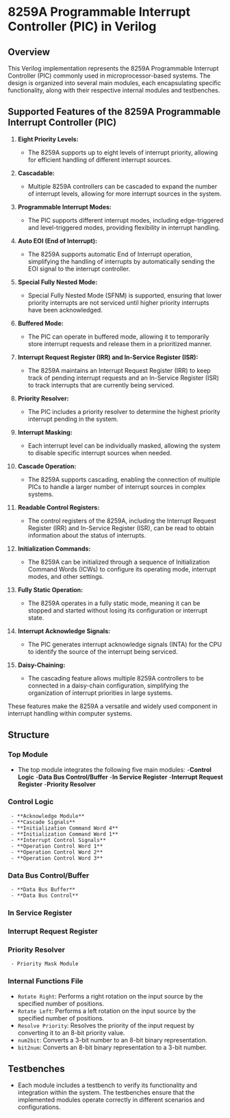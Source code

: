 # 8259A Programmable Interrupt Controller (PIC) in Verilog

## Overview

This Verilog implementation represents the 8259A Programmable Interrupt Controller (PIC) commonly used in microprocessor-based systems. The design is organized into several main modules, each encapsulating specific functionality, along with their respective internal modules and testbenches.


## Supported Features of the 8259A Programmable Interrupt Controller (PIC)

1. **Eight Priority Levels:**
   - The 8259A supports up to eight levels of interrupt priority, allowing for efficient handling of different interrupt sources.

2. **Cascadable:**
   - Multiple 8259A controllers can be cascaded to expand the number of interrupt levels, allowing for more interrupt sources in the system.

3. **Programmable Interrupt Modes:**
   - The PIC supports different interrupt modes, including edge-triggered and level-triggered modes, providing flexibility in interrupt handling.

4. **Auto EOI (End of Interrupt):**
   - The 8259A supports automatic End of Interrupt operation, simplifying the handling of interrupts by automatically sending the EOI signal to the interrupt controller.

5. **Special Fully Nested Mode:**
   - Special Fully Nested Mode (SFNM) is supported, ensuring that lower priority interrupts are not serviced until higher priority interrupts have been acknowledged.

6. **Buffered Mode:**
   - The PIC can operate in buffered mode, allowing it to temporarily store interrupt requests and release them in a prioritized manner.

7. **Interrupt Request Register (IRR) and In-Service Register (ISR):**
   - The 8259A maintains an Interrupt Request Register (IRR) to keep track of pending interrupt requests and an In-Service Register (ISR) to track interrupts that are currently being serviced.

8. **Priority Resolver:**
   - The PIC includes a priority resolver to determine the highest priority interrupt pending in the system.

9. **Interrupt Masking:**
   - Each interrupt level can be individually masked, allowing the system to disable specific interrupt sources when needed.

10. **Cascade Operation:**
    - The 8259A supports cascading, enabling the connection of multiple PICs to handle a larger number of interrupt sources in complex systems.

11. **Readable Control Registers:**
    - The control registers of the 8259A, including the Interrupt Request Register (IRR) and In-Service Register (ISR), can be read to obtain information about the status of interrupts.

12. **Initialization Commands:**
    - The 8259A can be initialized through a sequence of Initialization Command Words (ICWs) to configure its operating mode, interrupt modes, and other settings.

13. **Fully Static Operation:**
    - The 8259A operates in a fully static mode, meaning it can be stopped and started without losing its configuration or interrupt state.

14. **Interrupt Acknowledge Signals:**
    - The PIC generates interrupt acknowledge signals (INTA) for the CPU to identify the source of the interrupt being serviced.

15. **Daisy-Chaining:**
    - The cascading feature allows multiple 8259A controllers to be connected in a daisy-chain configuration, simplifying the organization of interrupt priorities in large systems.

These features make the 8259A a versatile and widely used component in interrupt handling within computer systems.

## Structure

### **Top Module**
   - The top module integrates the following five main modules:
     -**Control Logic**
     -**Data Bus Control/Buffer**
     -**In Service Register**
     -**Interrupt Request Register**
     -**Priority Resolver**


### **Control Logic**

     - **Acknowledge Module**
     - **Cascade Signals**
     - **Initialization Command Word 4**
     - **Initialization Command Word 1**
     - **Interrupt Control Signals**
     - **Operation Control Word 1**
     - **Operation Control Word 2**
     - **Operation Control Word 3**
     
### **Data Bus Control/Buffer**

     - **Data Bus Buffer**
     - **Data Bus Control**
     
### **In Service Register**

### **Interrupt Request Register**

### **Priority Resolver**

     - Priority Mask Module

### **Internal Functions File**
   
  - `Rotate Right`: Performs a right rotation on the input source by the specified number of positions.
  - `Rotate Left`: Performs a left rotation on the input source by the specified number of positions.
  - `Resolve Priority`: Resolves the priority of the input request by converting it to an 8-bit priority value.
  - `num2bit`: Converts a 3-bit number to an 8-bit binary representation.
  - `bit2num`: Converts an 8-bit binary representation to a 3-bit number.

## Testbenches

- Each module includes a testbench to verify its functionality and integration within the system. The testbenches ensure that the implemented modules operate correctly in different scenarios and configurations.
